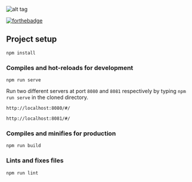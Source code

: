 ![alt tag](https://github.com/divyanshu-rawat/divisible-by-3/blob/master/src/assets/app-workflow.gif)

[![forthebadge](https://forthebadge.com/images/badges/made-with-vue.svg)](https://forthebadge.com)



## Project setup

```
npm install
```

### Compiles and hot-reloads for development
```
npm run serve
```

Run two different servers at port `8080` and `8081` respectively by typing ` npm run serve ` in the cloned directory.

`http://localhost:8080/#/`

`http://localhost:8081/#/`


### Compiles and minifies for production
```
npm run build
```

### Lints and fixes files
```
npm run lint
```

